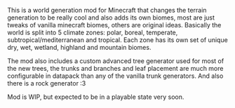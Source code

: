 This is a world generation mod for Minecraft that
changes the terrain generation to be really cool
and also adds its own biomes, most are just tweaks
of vanilla minecraft biomes, others are original
ideas. Basically the world is split into 5 climate
zones: polar, boreal, temperate,
subtropical/mediterranean and tropical. Each zone
has its own set of unique dry, wet, wetland,
highland and mountain biomes.

The mod also includes a custom advanced tree
generator used for most of the new trees, the
trunks and branches and leaf placement are much
more configurable in datapack than any of the
vanilla trunk generators. And also there is a rock
generator :3

Mod is WIP, but expected to be in a playable state
very soon.
